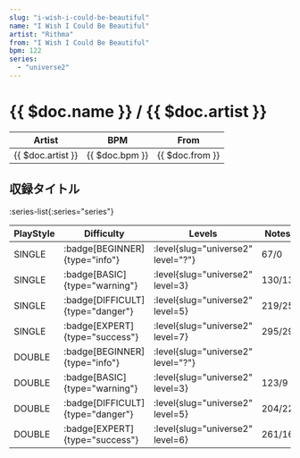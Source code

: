 ```yaml
---
slug: "i-wish-i-could-be-beautiful"
name: "I Wish I Could Be Beautiful"
artist: "Rithma"
from: "I Wish I Could Be Beautiful"
bpm: 122
series:
  - "universe2"
---
```


# {{ $doc.name }} / {{ $doc.artist }}

|Artist|BPM|From|
|------|---|----|
|{{ $doc.artist }}|{{ $doc.bpm }}|{{ $doc.from }}|

## 収録タイトル

:series-list{:series="series"}

|PlayStyle|Difficulty|Levels|Notes|Movie|
|---------|----------|------|-----|-----|
|SINGLE| :badge[BEGINNER]{type="info"}|<div class="field is-grouped is-grouped-multiline"> :level{slug="universe2" level="?"}</div>|67/0||
|SINGLE| :badge[BASIC]{type="warning"}|<div class="field is-grouped is-grouped-multiline"> :level{slug="universe2" level=3}</div>|130/13||
|SINGLE| :badge[DIFFICULT]{type="danger"}|<div class="field is-grouped is-grouped-multiline"> :level{slug="universe2" level=5}</div>|219/25||
|SINGLE| :badge[EXPERT]{type="success"}|<div class="field is-grouped is-grouped-multiline"> :level{slug="universe2" level=7}</div>|295/29||
|DOUBLE| :badge[BEGINNER]{type="info"}|<div class="field is-grouped is-grouped-multiline"> :level{slug="universe2" level="?"}</div>|||
|DOUBLE| :badge[BASIC]{type="warning"}|<div class="field is-grouped is-grouped-multiline"> :level{slug="universe2" level=3}</div>|123/9||
|DOUBLE| :badge[DIFFICULT]{type="danger"}|<div class="field is-grouped is-grouped-multiline"> :level{slug="universe2" level=5}</div>|204/22||
|DOUBLE| :badge[EXPERT]{type="success"}|<div class="field is-grouped is-grouped-multiline"> :level{slug="universe2" level=6}</div>|261/16||
